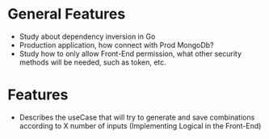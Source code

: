 # General Features

- Study about dependency inversion in Go
- Production application, how connect with Prod MongoDb?
- Study how to only allow Front-End permission, what other security methods will be needed, such as token, etc.

# Features

- Describes the useCase that will try to generate and save combinations according to X number of inputs (Implementing Logical in the Front-End)
